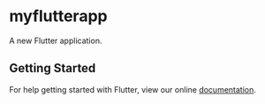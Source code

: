 # myflutterapp

A new Flutter application.

## Getting Started

For help getting started with Flutter, view our online
[documentation](https://flutter.io/).
